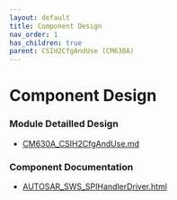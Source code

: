 ```yaml
---
layout: default
title: Component Design
nav_order: 1
has_children: true
parent: CSIH2CfgAndUse (CM630A)
---
```

# Component Design
### Module Detailled Design

- [CM630A_CSIH2CfgAndUse.md](Design/CM630A_CSIH2CfgAndUse.md)

### Component Documentation

- [AUTOSAR_SWS_SPIHandlerDriver.html](Doc/AUTOSAR_SWS_SPIHandlerDriver.html)

